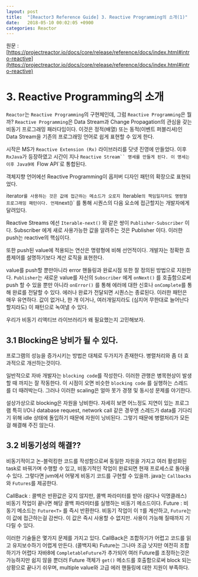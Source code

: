 ```yaml
---
layout: post
title:  "[Reactor3 Reference Guide] 3. Reactive Programming의 소개(1)"
date:   2018-05-10 00:02:05 +0900
categories: Reactor
---
```


원문 : [https://projectreactor.io/docs/core/release/reference/docs/index.html#intro-reactive](https://projectreactor.io/docs/core/release/reference/docs/index.html#intro-reactive)

# 3. Reactive Programming의 소개
`Reactor`는 `Reactive Programming`의 구현체인데, 그럼 `Reactive Programming`은 뭘까?
 `Reactive Programming`은 Data Stream과 Change Propagation의 관심을 갖는 비동기 프로그래밍 패러다임이다.
이것은 정적(배열) 또는 동적(이벤트 퍼블리셔)인 Data Stream을 기존의 프로그래밍 언어로 쉽게 표현할 수 있게 한다.

시작은 MS가 `Reactive Extension (Rx)` 라이브러리를 닷넷 진영에 만들었다. 이후 `RxJava`가 등장하였고 시간이 지나 `Reactive Stream`` 명세를 만들게 된다. 이 명세는 이후 Java9에 `Flow API`로 통합된다.

객체지향 언어에선 Reactive Programming이 옵저버 디자인 패턴의 확장으로 표현되었다.

iterator`를 사용하는 것은 값에 접근하는 메소드가 오로지 `Iterable` 의 책임일지라도 명령형 프로그래밍 패턴이다. 언제 `next()` 를 통해 시퀀스의 다음 요소에 접근할지는 개발자에게 달려있다.

Reactive Streams 에선 `Iterable-next()` 와 같은 쌍이 `Publisher-Subscriber` 이다. Subscriber 에게 새로 사용가능한 값을 알려주는 것은 Publisher 이다. 이러한 push는 reactive의 핵심이다.

또한 push된 value에 적용되는 연산은 명령형에 비해 선언적이다. 개발자는 정확한 흐름제어를 설명하기보다 계산 로직을 표현한다.

value를 push할 뿐만아니라 error 핸들링과 완료시점 또한 잘 정의된 방법으로 지원한다.
`Publisher`는 새로운 value를 자신의 `Subscriber` 에게 `onNext()` 를 호출함으로써 push 할 수 있을 뿐만 아니라 `onError()` 를 통해 에러에 대한 신호나 `onComplete`를 통해 완료를 전달할 수 있다. 에러나 완료가 전달되면 시퀀스는 종료된다. 이러한 패턴은 매우 유연하다. 값이 없거나, 한 개 이거나, 여러개일지라도 (심지어 무한대로 늘어난다 할지라도) 이 패턴으로 녹여낼 수 있다.

우리가 비동기 리액티브 라이브러리가 왜 필요했는지 고민해보자.

## 3.1 Blocking은 낭비가 될 수 있다.

프로그램의 성능을 증가시키는 방법은 대체로 두가지가 존재한다. 병렬처리와 좀 더 효과적으로 개선하는것이다.

일반적으로 자바 개발자는 `blocking code`를 작성한다. 이러한 관행은 병목현상이 발생할 때 까지는 잘 작동한다. 이 시점이 오면 비슷한 `blocking code` 를 실행하는 스레드를 더 때려박는다. 그러나 이러한 scaling은 얼마 못가 경쟁 및 동시성 문제를 야기한다.

설상가상으로 blocking은 자원을 낭비한다. 자세히 보면 어느정도 지연이 있는 프로그램 특히 I/O나 database request, network call 같은 경우엔 스레드가 data를 기다리기 위해 idle 상태에 돌입하기 때문에 자원이 낭비된다. 그렇기 때문에 병렬처리가 모든걸 해결해 주진 않는다.

## 3.2 비동기성의 해결??

비동기적이고 논-블럭킹한 코드를 작성함으로써 동일한 자원을 가지고 여러 활성화된 task로 바꿔가며 수행할 수 있고, 비동기적인 작업이 완료되면 현재 프로세스로 돌아올 수 있다.
그렇다면 jvm에서 어떻게 비동기 코드를 구현할 수 있을까. java는 `Callbacks` 와 `Futures`를 제공한다.

CallBack : 콜백은 반환값은 갖지 않지만, 콜백 파라미터를 받아 (람다나 익명클래스) 비동기 작업이 끝나면 해당 콜백 파라미터를 실행하는 비동기 메소드이다.
Future : 비동기 메소드는 `Future<T>` 를 즉시 반환한다. 비동기 작업이 이 `T`를 계산하고, `Future`는 이 값에 접근하는걸 감싼다. 이 값은 즉시 사용할 수 없지만. 사용이 가능해 질때까지
기다릴 수 있다.

이러한 기술들은 몇가지 문제를 가지고 있다.
CallBack은 조합하기가 어렵고 코드를 읽고 유지보수하기 어렵게 만든다. (콜백지옥)
Future는 그나마 조금 낫지만 여전히 조합하기가 어렵다 자바8에 `CompletableFuture`가 추가되어 여러 Future를 조정하는것은 가능하지만 쉽지 않을 뿐더러 Future 객체가 `get()` 메소드를 호출함으로써 block 되는 상황으로 끝나기 쉬우며, multiple value와 고급 에러 핸들링에 대한 지원이 부족하다.
